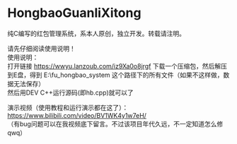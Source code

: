 # HongbaoGuanliXitong  
纯C编写的红包管理系统，系本人原创，独立开发。转载请注明。  

请先仔细阅读使用说明！  
使用说明：  
打开链接 https://wwyu.lanzoub.com/iz9Xa0o8jrgf 下载一个压缩包，然后解压到E盘，得到 E:\fu_hongbao_system 这个路径下的所有文件（如果不这样做，数据无法保存）  
然后用DEV C++运行源码(即hb.cpp)就可以了  

演示视频（使用教程和运行演示都在这了）：https://www.bilibili.com/video/BV1WK4y1w7eH/  
（有bug问题可以在我视频底下留言。不过该项目年代久远，不一定知道怎么修qwq）  
